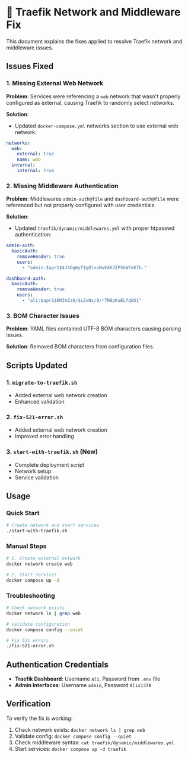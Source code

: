 # 🔧 Traefik Network and Middleware Fix

This document explains the fixes applied to resolve Traefik network and middleware issues.

## Issues Fixed

### 1. Missing External Web Network
**Problem**: Services were referencing a `web` network that wasn't properly configured as external, causing Traefik to randomly select networks.

**Solution**: 
- Updated `docker-compose.yml` networks section to use external web network:
```yaml
networks:
  web:
    external: true
    name: web
  internal:
    internal: true
```

### 2. Missing Middleware Authentication
**Problem**: Middlewares `admin-auth@file` and `dashboard-auth@file` were referenced but not properly configured with user credentials.

**Solution**:
- Updated `traefik/dynamic/middlewares.yml` with proper htpasswd authentication:
```yaml
admin-auth:
  basicAuth:
    removeHeader: true
    users:
      - "admin:$apr1$4J4OgWyf$gOlvvNwFAK3IPSkW7eK7h."

dashboard-auth:
  basicAuth:
    removeHeader: true
    users:
      - "ali:$apr1$0M3AZz6/$LExNx/0/r7N8pKuELfqNS1"
```

### 3. BOM Character Issues
**Problem**: YAML files contained UTF-8 BOM characters causing parsing issues.

**Solution**: Removed BOM characters from configuration files.

## Scripts Updated

### 1. `migrate-to-traefik.sh`
- Added external web network creation
- Enhanced validation

### 2. `fix-521-error.sh`
- Added external web network creation
- Improved error handling

### 3. `start-with-traefik.sh` (New)
- Complete deployment script
- Network setup
- Service validation

## Usage

### Quick Start
```bash
# Create network and start services
./start-with-traefik.sh
```

### Manual Steps
```bash
# 1. Create external network
docker network create web

# 2. Start services
docker compose up -d
```

### Troubleshooting
```bash
# Check network exists
docker network ls | grep web

# Validate configuration
docker compose config --quiet

# Fix 521 errors
./fix-521-error.sh
```

## Authentication Credentials

- **Traefik Dashboard**: Username `ali`, Password from `.env` file
- **Admin Interfaces**: Username `admin`, Password `Alis1378`

## Verification

To verify the fix is working:

1. Check network exists: `docker network ls | grep web`
2. Validate config: `docker compose config --quiet`
3. Check middleware syntax: `cat traefik/dynamic/middlewares.yml`
4. Start services: `docker compose up -d traefik`